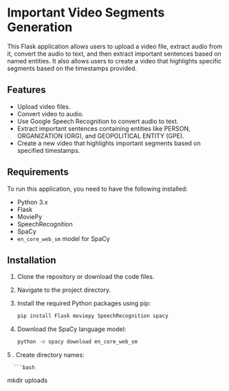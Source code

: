 # Important Video Segments Generation

This Flask application allows users to upload a video file, extract audio from it, convert the audio to text, and then extract important sentences based on named entities. It also allows users to create a video that highlights specific segments based on the timestamps provided.

## Features

- Upload video files.
- Convert video to audio.
- Use Google Speech Recognition to convert audio to text.
- Extract important sentences containing entities like PERSON, ORGANIZATION (ORG), and GEOPOLITICAL ENTITY (GPE).
- Create a new video that highlights important segments based on specified timestamps.

## Requirements

To run this application, you need to have the following installed:

- Python 3.x
- Flask
- MoviePy
- SpeechRecognition
- SpaCy
- `en_core_web_sm` model for SpaCy

## Installation

1. Clone the repository or download the code files.
2. Navigate to the project directory.
3. Install the required Python packages using pip:

   ```bash
   pip install Flask moviepy SpeechRecognition spacy
4. Download the SpaCy language model:
   
      ```bash
   python -m spacy download en_core_web_sm
5 . Create directory names:

      ```bash
   mkdir uploads
      



